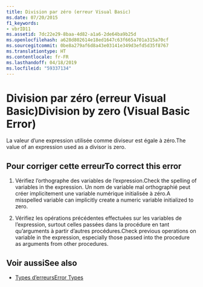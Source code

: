 ```yaml
---
title: Division par zéro (erreur Visual Basic)
ms.date: 07/20/2015
f1_keywords:
- vbrID11
ms.assetid: 7dc22e29-8baa-4d82-a1a6-2de64ba9b25d
ms.openlocfilehash: a628d802614e18ed1647c63f665a701a315a70cf
ms.sourcegitcommit: 0be8a279af6d8a43e03141e349d3efd5d35f8767
ms.translationtype: HT
ms.contentlocale: fr-FR
ms.lasthandoff: 04/18/2019
ms.locfileid: "59337134"
---
```

# <a name="division-by-zero-visual-basic-error"></a><span data-ttu-id="1196b-102">Division par zéro (erreur Visual Basic)</span><span class="sxs-lookup"><span data-stu-id="1196b-102">Division by zero (Visual Basic Error)</span></span>
<span data-ttu-id="1196b-103">La valeur d’une expression utilisée comme diviseur est égale à zéro.</span><span class="sxs-lookup"><span data-stu-id="1196b-103">The value of an expression used as a divisor is zero.</span></span>  
  
## <a name="to-correct-this-error"></a><span data-ttu-id="1196b-104">Pour corriger cette erreur</span><span class="sxs-lookup"><span data-stu-id="1196b-104">To correct this error</span></span>  
  
1. <span data-ttu-id="1196b-105">Vérifiez l’orthographe des variables de l’expression.</span><span class="sxs-lookup"><span data-stu-id="1196b-105">Check the spelling of variables in the expression.</span></span> <span data-ttu-id="1196b-106">Un nom de variable mal orthographié peut créer implicitement une variable numérique initialisée à zéro.</span><span class="sxs-lookup"><span data-stu-id="1196b-106">A misspelled variable can implicitly create a numeric variable initialized to zero.</span></span>  
  
2. <span data-ttu-id="1196b-107">Vérifiez les opérations précédentes effectuées sur les variables de l’expression, surtout celles passées dans la procédure en tant qu’arguments à partir d’autres procédures.</span><span class="sxs-lookup"><span data-stu-id="1196b-107">Check previous operations on variable in the expression, especially those passed into the procedure as arguments from other procedures.</span></span>  
  
## <a name="see-also"></a><span data-ttu-id="1196b-108">Voir aussi</span><span class="sxs-lookup"><span data-stu-id="1196b-108">See also</span></span>

- [<span data-ttu-id="1196b-109">Types d’erreurs</span><span class="sxs-lookup"><span data-stu-id="1196b-109">Error Types</span></span>](../../visual-basic/programming-guide/language-features/error-types.md)
